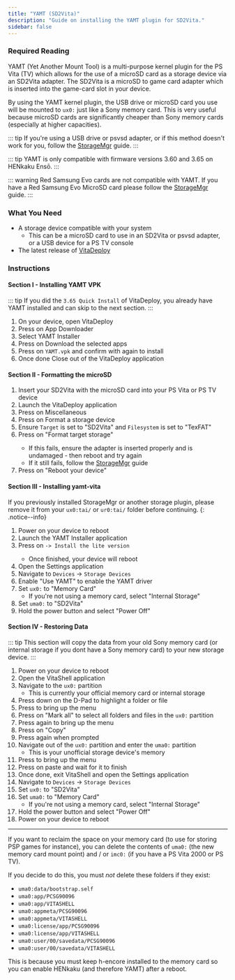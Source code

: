 ```yaml
---
title: "YAMT (SD2Vita)"
description: "Guide on installing the YAMT plugin for SD2Vita."
sidebar: false
---
```


### Required Reading

YAMT (Yet Another Mount Tool) is a multi-purpose kernel plugin for the PS Vita (TV) which allows for the use of a microSD card as a storage device via an SD2Vita adapter. The SD2Vita is a microSD to game card adapter which is inserted into the game-card slot in your device.

By using the YAMT kernel plugin, the USB drive or microSD card you use will be mounted to `ux0:` just like a Sony memory card. This is very useful because microSD cards are significantly cheaper than Sony memory cards (especially at higher capacities).

::: tip
If you're using a USB drive or psvsd adapter, or if this method doesn't work for you, follow the [StorageMgr](storagemgr) guide.
:::

::: tip
YAMT is only compatible with firmware versions 3.60 and 3.65 on HENkaku Ensō.
:::

::: warning
Red Samsung Evo cards are not compatible with YAMT. If you have a Red Samsung Evo MicroSD card please follow the [StorageMgr](storagemgr) guide.
:::

### What You Need

* A storage device compatible with your system
  + This can be a microSD card to use in an SD2Vita or psvsd adapter, or a USB device for a PS TV console
* The latest release of [VitaDeploy](https://github.com/SKGleba/VitaDeploy/releases/download/v1.0/VitaDeploy.vpk)

### Instructions

#### Section I - Installing YAMT VPK

::: tip
If you did the `3.65 Quick Install` of VitaDeploy, you already have YAMT installed and can skip to the next section.
:::

1. On your device, open VitaDeploy
1. Press <Btn btn="confirm" /> on App Downloader
1. Select <Btn btn="confirm" /> YAMT Installer
1. Press <Btn btn="confirm" /> on Download the selected apps
1. Press <Btn btn="confirm" /> on `YAMT.vpk` and confirm with <Btn btn="confirm" /> again to install
1. Once done Close out of the VitaDeploy application

#### Section II - Formatting the microSD

1. Insert your SD2Vita with the microSD card into your PS Vita or PS TV device
1. Launch the VitaDeploy application
1. Press <Btn btn="confirm" /> on Miscellaneous
1. Press <Btn btn="confirm" /> on Format a storage device
1. Ensure `Target` is set to "SD2Vita" and `Filesystem` is set to "TexFAT"
1. Press <Btn btn="confirm" /> on "Format target storage"
    + If this fails, ensure the adapter is inserted properly and is undamaged - then reboot and try again
    + If it still fails, follow the [StorageMgr](storagemgr) guide
1. Press <Btn btn="confirm" /> on "Reboot your device"

#### Section III - Installing yamt-vita

If you previously installed StorageMgr or another storage plugin, please remove it from your `ux0:tai/` or `ur0:tai/` folder before continuing.
{: .notice--info}

1. Power on your device to reboot
1. Launch the YAMT Installer application
1. Press <Btn btn="cross" /> on `-> Install the lite version`
    + Once finished, your device will reboot
1. Open the Settings application
1. Navigate to `Devices` -> `Storage Devices`
1. Enable "Use YAMT" to enable the YAMT driver
1. Set `ux0:` to "Memory Card"
    + If you're not using a memory card, select "Internal Storage"
1. Set `uma0:` to "SD2Vita"
1. Hold the power button and select "Power Off"

#### Section IV - Restoring Data

::: tip
This section will copy the data from your old Sony memory card (or internal storage if you dont have a Sony memory card) to your new storage device.
:::

1. Power on your device to reboot
1. Open the VitaShell application
1. Navigate to the `ux0:` partition
    + This is currently your official memory card or internal storage
1. Press down on the D-Pad to highlight a folder or file
1. Press <Btn btn="triangle" /> to bring up the menu
1. Press <Btn btn="confirm" /> on "Mark all" to select all folders and files in the `ux0:` partition
1. Press <Btn btn="triangle" /> again to bring up the menu
1. Press <Btn btn="confirm" /> on "Copy"
1. Press <Btn btn="confirm" /> again when prompted
1. Navigate out of the `ux0:` partition and enter the `uma0:` partition
    + This is your unofficial storage device's memory
1. Press <Btn btn="triangle" /> to bring up the menu
1. Press <Btn btn="confirm" /> on paste and wait for it to finish
1. Once done, exit VitaShell and open the Settings application
1. Navigate to `Devices` -> `Storage Devices`
1. Set `ux0:` to "SD2Vita"
1. Set `uma0:` to "Memory Card"
    + If you're not using a memory card, select "Internal Storage"
1. Hold the power button and select "Power Off"
1. Power on your device to reboot

___

If you want to reclaim the space on your memory card (to use for storing PSP games for instance), you can delete the contents of `uma0:` (the new memory card mount point) and / or `imc0:` (if you have a PS Vita 2000 or PS TV).

If you decide to do this, you must *not* delete these folders if they exist:

  + `uma0:data/bootstrap.self`
  + `uma0:app/PCSG90096`
  + `uma0:app/VITASHELL`
  + `uma0:appmeta/PCSG90096`
  + `uma0:appmeta/VITASHELL`
  + `uma0:license/app/PCSG90096`
  + `uma0:license/app/VITASHELL`
  + `uma0:user/00/savedata/PCSG90096`
  + `uma0:user/00/savedata/VITASHELL`

This is because you must keep h-encore installed to the memory card so you can enable HENkaku (and therefore YAMT) after a reboot.
